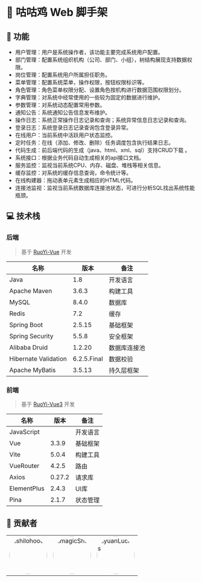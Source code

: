 # 🐓 咕咕鸡 Web 脚手架

## 🚀 功能

- 用户管理：用户是系统操作者，该功能主要完成系统用户配置。
- 部门管理：配置系统组织机构（公司、部门、小组），树结构展现支持数据权限。
- 岗位管理：配置系统用户所属担任职务。
- 菜单管理：配置系统菜单，操作权限，按钮权限标识等。
- 角色管理：角色菜单权限分配、设置角色按机构进行数据范围权限划分。
- 字典管理：对系统中经常使用的一些较为固定的数据进行维护。
- 参数管理：对系统动态配置常用参数。
- 通知公告：系统通知公告信息发布维护。
- 操作日志：系统正常操作日志记录和查询；系统异常信息日志记录和查询。
- 登录日志：系统登录日志记录查询包含登录异常。
- 在线用户：当前系统中活跃用户状态监控。
- 定时任务：在线（添加、修改、删除）任务调度包含执行结果日志。
- 代码生成：前后端代码的生成（java、html、xml、sql）支持CRUD下载 。
- 系统接口：根据业务代码自动生成相关的api接口文档。
- 服务监控：监视当前系统CPU、内存、磁盘、堆栈等相关信息。
- 缓存监控：对系统的缓存信息查询，命令统计等。
- 在线构建器：拖动表单元素生成相应的HTML代码。
- 连接池监视：监视当前系统数据库连接池状态，可进行分析SQL找出系统性能瓶颈。

## 💻 技术栈

### 后端

> 基于 [RuoYi-Vue](https://gitee.com/y_project/RuoYi-Vue) 开发

| 名称 | 版本 | 备注 |
| --- | --- | --- |
| Java | 1.8 | 开发语言 |
| Apache Maven | 3.6.3 | 构建工具 |
| MySQL | 8.4.0 | 数据库 |
| Redis | 7.2 | 缓存 |
| Spring Boot | 2.5.15 | 基础框架 |
| Spring Security | 5.5.8 | 安全框架 |
| Alibaba Druid | 1.2.20 | 数据库连接池 |
| Hibernate Validation | 6.2.5.Final | 数据校验 |
| Apache MyBatis | 3.5.13 | 持久层框架 |

### 前端

> 基于 [RuoYi-Vue3](https://github.com/yangzongzhuan/RuoYi-Vue3) 开发

| 名称 | 版本 | 备注 |
| --- | --- | --- |
| JavaScript | | 开发语言 |
| Vue | 3.3.9 | 基础框架 |
| Vite | 5.0.4 | 构建工具 |
| VueRouter | 4.2.5 | 路由 |
| Axios | 0.27.2 | 请求库 |
| ElementPlus | 2.4.3 | UI库 |
| Pina | 2.1.7 | 状态管理 |

## 💪 贡献者

<table>
  <tr>
    <td>
      <a href="https://github.com/shilohooo">
        <img src="https://avatars.githubusercontent.com/u/46670399?v=4" width="100px" style="border-radius: 50%; overflow: hidden" alt="shilohooo" />
      </a>
    </td>
    <td>
      <a href="https://github.com/magicShu">
        <img src="https://avatars.githubusercontent.com/u/49185512?v=4" width="100px" style="border-radius: 50%; overflow: hidden" alt="magicShu" />
      </a>
    </td>
    <td>
      <a href="https://github.com/yuanLucks">
        <img src="https://avatars.githubusercontent.com/u/46663841?v=4" width="100px" style="border-radius: 50%; overflow: hidden" alt="yuanLucks" />
      </a>
    </td>  
  </tr>
</table>
